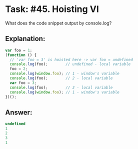 # Task: #45. Hoisting VI

What does the code snippet output by console.log?

## Explanation:

```javascript
var foo = 1;
(function () {
  // 'var foo = 3' is hoisted here -> var foo = undefined
  console.log(foo);        // undefined - local variable
  foo = 2;
  console.log(window.foo); // 1 - window's variable
  console.log(foo);        // 2 - local variable
  var foo = 3;
  console.log(foo);        // 3 - local variable
  console.log(window.foo); // 1 - window's variable
})();
```

## Answer:

```javascript
undefined
1
2
3
1
```
